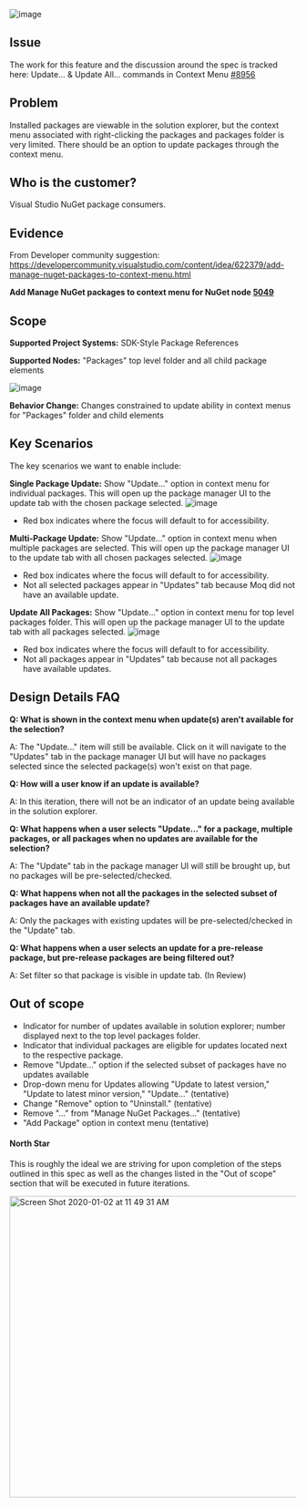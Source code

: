 ![image](https://user-images.githubusercontent.com/14800916/72940790-59a00e00-3d24-11ea-89bd-1bd04ab2aa76.png)

## Issue
The work for this feature and the discussion around the spec is tracked here:
Update... & Update All... commands in Context Menu [#8956](https://github.com/NuGet/Home/issues/8956)

## Problem
Installed packages are viewable in the solution explorer, but the context menu associated with right-clicking the packages and packages folder is very limited. There should be an option to update packages through the context menu.

## Who is the customer?
Visual Studio NuGet package consumers.

## Evidence
From Developer community suggestion: https://developercommunity.visualstudio.com/content/idea/622379/add-manage-nuget-packages-to-context-menu.html

**Add Manage NuGet packages to context menu for NuGet node [5049](https://github.com/NuGet/Home/issues/5049)**

## Scope

**Supported Project Systems:** SDK-Style Package References

**Supported Nodes:** "Packages" top level folder and all child package elements

![image](https://user-images.githubusercontent.com/15097183/74058955-f6f17800-499b-11ea-9056-7712620a5b3f.png)

**Behavior Change:** Changes constrained to update ability in context menus for "Packages" folder and child elements

## Key Scenarios
The key scenarios we want to enable include:

**Single Package Update:** Show "Update..." option in context menu for individual packages. This will open up the package manager UI to the update tab with the chosen package selected.
![image](https://user-images.githubusercontent.com/15097183/73993637-a29cb880-4907-11ea-9314-dfe0f9a55343.png)
* Red box indicates where the focus will default to for accessibility.

**Multi-Package Update:** Show "Update..." option in context menu when multiple packages are selected. This will open up the package manager UI to the update tab with all chosen packages selected.
![image](https://user-images.githubusercontent.com/15097183/73994132-58b4d200-4909-11ea-9c37-c0eafb3396e9.png)
* Red box indicates where the focus will default to for accessibility.
* Not all selected packages appear in "Updates" tab because Moq did not have an available update.

**Update All Packages:** Show "Update..." option in context menu for top level packages folder. This will open up the package manager UI to the update tab with all packages selected.
![image](https://user-images.githubusercontent.com/15097183/73994028-f1971d80-4908-11ea-9442-43665c8c7352.png)
* Red box indicates where the focus will default to for accessibility.
* Not all packages appear in "Updates" tab because not all packages have available updates.

## Design Details FAQ

**Q: What is shown in the context menu when update(s) aren't available for the selection?**

A: The "Update..." item will still be available. Click on it will navigate to the "Updates" tab in the package manager UI but will have no packages selected since the selected package(s) won't exist on that page.

**Q: How will a user know if an update is available?**

A: In this iteration, there will not be an indicator of an update being available in the solution explorer.

**Q: What happens when a user selects "Update..." for a package, multiple packages, or all packages when no updates are available for the selection?**

A: The "Update" tab in the package manager UI will still be brought up, but no packages will be pre-selected/checked.

**Q: What happens when not all the packages in the selected subset of packages have an available update?**

A: Only the packages with existing updates will be pre-selected/checked in the "Update" tab.

**Q: What happens when a user selects an update for a pre-release package, but pre-release packages are being filtered out?**

A: Set filter so that package is visible in update tab. (In Review)

## Out of scope

* Indicator for number of updates available in solution explorer; number displayed next to the top level packages folder.
* Indicator that individual packages are eligible for updates located next to the respective package.
* Remove "Update..." option if the selected subset of packages have no updates available
* Drop-down menu for Updates allowing "Update to latest version," "Update to latest minor version," "Update..." (tentative)
* Change "Remove" option to "Uninstall." (tentative)
* Remove "..." from "Manage NuGet Packages..." (tentative)
* "Add Package" option in context menu (tentative)

#### North Star
This is roughly the ideal we are striving for upon completion of the steps outlined in this spec as well as the changes listed in the "Out of scope" section that will be executed in future iterations.

<img width="529" alt="Screen Shot 2020-01-02 at 11 49 31 AM" src="https://user-images.githubusercontent.com/2878341/71843808-8cd27400-3079-11ea-93cd-9e065a18ee86.png">

